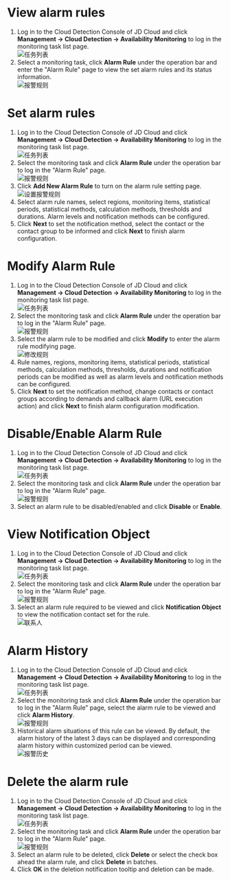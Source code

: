# View alarm rules  
1. Log in to the Cloud Detection Console of JD Cloud and click **Management -> Cloud Detection -> Availability Monitoring** to log in the monitoring task list page.  
![任务列表](../../../../../image/Cloud-Detection/task-usa-list.png)  
2. Select a monitoring task, click **Alarm Rule** under the operation bar and enter the "Alarm Rule" page to view the set alarm rules and its status information.  
![报警规则](../../../../../image/Cloud-Detection/alarmrule_usa-1.png)  
# Set alarm rules  
1. Log in to the Cloud Detection Console of JD Cloud and click **Management -> Cloud Detection -> Availability Monitoring** to log in the monitoring task list page.  
![任务列表](../../../../../image/Cloud-Detection/task-usa-list.png) 
2. Select the monitoring task and click **Alarm Rule** under the operation bar to log in the "Alarm Rule" page.  
![报警规则](../../../../../image/Cloud-Detection/alarmrule_usa-1.png)  
3. Click **Add New Alarm Rule** to turn on the alarm rule setting page.  
![设置报警规则](../../../../../image/Cloud-Detection/SetAlarm-2.png) 
4. Select alarm rule names, select regions, monitoring items, statistical periods, statistical methods, calculation methods, thresholds and durations. Alarm levels and notification methods can be configured.  
5. Click **Next** to set the notification method, select the contact or the contact group to be informed and click **Next** to finish alarm configuration.

# Modify Alarm Rule  
1. Log in to the Cloud Detection Console of JD Cloud and click **Management -> Cloud Detection -> Availability Monitoring** to log in the monitoring task list page.  
![任务列表](../../../../../image/Cloud-Detection/task-usa-list.png) 
2. Select the monitoring task and click **Alarm Rule** under the operation bar to log in the "Alarm Rule" page.  
![报警规则](../../../../../image/Cloud-Detection/alarmrule_usa-1.png)  
3. Select the alarm rule to be modified and click **Modify** to enter the alarm rule modifying page.   
![修改规则](../../../../../image/Cloud-Detection/ModifyAlarm-2.png) 
4. Rule names, regions, monitoring items, statistical periods, statistical methods, calculation methods, thresholds, durations and notification periods can be modified as well as alarm levels and notification methods can be configured.  
5. Click **Next** to set the notification method, change contacts or contact groups according to demands and callback alarm (URL execution action) and click **Next** to finish alarm configuration modification.

# Disable/Enable Alarm Rule  
1. Log in to the Cloud Detection Console of JD Cloud and click **Management -> Cloud Detection -> Availability Monitoring** to log in the monitoring task list page.  
![任务列表](../../../../../image/Cloud-Detection/task-usa-list.png)
2. Select the monitoring task and click **Alarm Rule** under the operation bar to log in the "Alarm Rule" page.  
![报警规则](../../../../../image/Cloud-Detection/alarmrule_usa-1.png)  
3. Select an alarm rule to be disabled/enabled and click **Disable** or **Enable**.

# View Notification Object  
1. Log in to the Cloud Detection Console of JD Cloud and click **Management -> Cloud Detection -> Availability Monitoring** to log in the monitoring task list page.  
![任务列表](../../../../../image/Cloud-Detection/task-usa-list.png)
2. Select the monitoring task and click **Alarm Rule** under the operation bar to log in the "Alarm Rule" page.  
![报警规则](../../../../../image/Cloud-Detection/alarmrule_usa-1.png)
3. Select an alarm rule required to be viewed and click **Notification Object** to view the notification contact set for the rule.  
![联系人](../../../../../image/Cloud-Detection/contacts.png)

# Alarm History  
1. Log in to the Cloud Detection Console of JD Cloud and click **Management -> Cloud Detection -> Availability Monitoring** to log in the monitoring task list page.  
![任务列表](../../../../../image/Cloud-Detection/task-usa-list.png)
2. Select the monitoring task and click **Alarm Rule** under the operation bar to log in the "Alarm Rule" page, select the alarm rule to be viewed and click **Alarm History**.   
![报警规则](../../../../../image/Cloud-Detection/alarmrule_usa-1.png)
3. Historical alarm situations of this rule can be viewed. By default, the alarm history of the latest 3 days can be displayed and corresponding alarm history within customized period can be viewed.  
![报警历史](https://raw.githubusercontent.com/luolei-laurel/cn/Cloud-Detection/image/Cloud-Detection/alarmhistory-usa.png)

# Delete the alarm rule  
1. Log in to the Cloud Detection Console of JD Cloud and click **Management -> Cloud Detection -> Availability Monitoring** to log in the monitoring task list page.  
![任务列表](../../../../../image/Cloud-Detection/task-usa-list.png)
2. Select the monitoring task and click **Alarm Rule** under the operation bar to log in the "Alarm Rule" page.  
![报警规则](../../../../../image/Cloud-Detection/alarmrule_usa-1.png)
3. Select an alarm rule to be deleted, click **Delete** or select the check box ahead the alarm rule, and click **Delete** in batches.  
4. Click **OK** in the deletion notification tooltip and deletion can be made.
